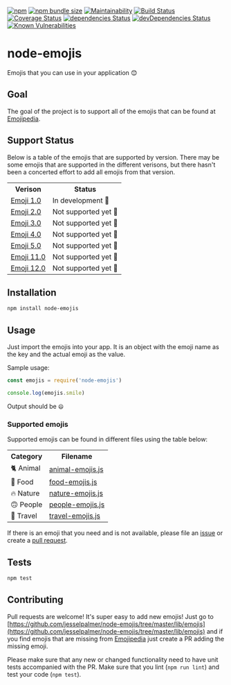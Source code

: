 [![npm](https://img.shields.io/npm/dw/node-emojis.svg)](https://www.npmjs.com/package/node-emojis)
[![npm bundle size](https://img.shields.io/bundlephobia/min/node-emojis?color=%234DC92A&label=size)](https://bundlephobia.com/result?p=node-emojis)
[![Maintainability](https://img.shields.io/codeclimate/maintainability/jesselpalmer/node-emojis?label=code%20quality)](https://codeclimate.com/github/jesselpalmer/node-emojis/maintainability)
[![Build Status](https://travis-ci.org/jesselpalmer/node-emojis.svg?branch=master)](https://travis-ci.org/jesselpalmer/node-emojis)
[![Coverage Status](https://coveralls.io/repos/github/jesselpalmer/node-emojis/badge.svg?branch=master)](https://coveralls.io/github/jesselpalmer/node-emojis?branch=master)
[![dependencies Status](https://david-dm.org/jesselpalmer/node-emojis/status.svg)](https://david-dm.org/jesselpalmer/node-emojis)
[![devDependencies Status](https://david-dm.org/jesselpalmer/node-emojis/dev-status.svg)](https://david-dm.org/jesselpalmer/node-emojis?type=dev)
[![Known Vulnerabilities](https://snyk.io/test/github/jesselpalmer/node-emojis/badge.svg)](https://snyk.io/test/github/jesselpalmer/node-emojis)

# node-emojis

Emojis that you can use in your application 😊

## Goal

The goal of the project is to support all of the emojis that can be
found at [Emojipedia](https://emojipedia.org/).

## Support Status

Below is a table of the emojis that are supported by version. There may be some emojis that are
supported in the different verisons, but there hasn't been a concerted effort to add all emojis from
that version.

<table>
  <tr>
    <th>Verison</th>
    <th>Status</th>
  </tr>
  <tr>
    <td><a href=https://emojipedia.org/emoji-1.0/>Emoji 1.0</a></td>
    <td>In development 🙂</td> 
  </tr>
  <tr>
    <td><a href=https://emojipedia.org/emoji-2.0/>Emoji 2.0</a></td>
    <td>Not supported yet 🙁</td>  
  </tr>
  <tr>
     <td><a href=https://emojipedia.org/emoji-3.0/>Emoji 3.0</a></td>
    <td>Not supported yet 🙁</td>  
  </tr>
  <tr>
     <td><a href=https://emojipedia.org/emoji-4.0/>Emoji 4.0</a></td>
    <td>Not supported yet 🙁</td>  
  </tr>
  <tr>
    <td><a href=https://emojipedia.org/emoji-5.0/>Emoji 5.0</a></td>
    <td>Not supported yet 🙁</td>  
  </tr>
  <tr>
    <td><a href=https://emojipedia.org/emoji-11.0/>Emoji 11.0</a></td>
    <td>Not supported yet 🙁</td>  
  </tr>
  <tr>
     <td><a href=https://emojipedia.org/emoji-12.0/>Emoji 12.0</a></td>
    <td>Not supported yet 🙁</td>  
  </tr>
</table>

## Installation

  ```bash
  npm install node-emojis
  ```

## Usage

Just import the emojis into your app. It is an object with the emoji name as the key and the actual emoji as the value.

Sample usage:

  ```js
  const emojis = require('node-emojis')

  console.log(emojis.smile)
  ```

  Output should be `😄`
  
### Supported emojis
  
  Supported emojis can be found in different files using the table below:
  
  <table>
    <tr>
      <th>Category</th>
      <th>Filename</th>
    </tr>
    <tr>
      <td>🐈 Animal</td>
      <td><a href="https://github.com/jesselpalmer/node-emojis/blob/master/lib/emojis/animal-emojis.js">animal-emojis.js</a></td>
    </tr>
    <tr>
      <td>🍔 Food</td>
      <td><a href="https://github.com/jesselpalmer/node-emojis/blob/master/lib/emojis/food-emojis.js">food-emojis.js</a></td>
    </tr>
    <tr>
      <td>🔥 Nature</td>
      <td><a href="https://github.com/jesselpalmer/node-emojis/blob/master/lib/emojis/nature-emojis.js">nature-emojis.js</a></td>
    </tr>
    <tr>
      <td>🙃 People</td>
      <td><a href="https://github.com/jesselpalmer/node-emojis/blob/master/lib/emojis/people-emojis.js">people-emojis.js</a></td>
    </tr>
    <tr>
      <td>🗻 Travel</td>
      <td><a href="https://github.com/jesselpalmer/node-emojis/blob/master/lib/emojis/travel-emojis.js">travel-emojis.js</a></td>
    </tr>
   </table>
  
  If there is an emoji that you need and is not available, please file an [issue](https://github.com/jesselpalmer/node-emojis/issues) or create a [pull request](https://github.com/jesselpalmer/node-emojis/pulls).
  
## Tests

  ```bash
  npm test
  ```

## Contributing

Pull requests are welcome! It's super easy to add new emojis! Just go to [https://github.com/jesselpalmer/node-emojis/tree/master/lib/emojis](https://github.com/jesselpalmer/node-emojis/tree/master/lib/emojis) and if you find emojis that are missing from [Emojipedia](https://emojipedia.org/) just create a PR adding the missing emoji.

Please make sure that any new or changed functionality need to have unit tests accompanied with the PR. Make sure that you lint (`npm run lint`) and test your code (`npm test`).
